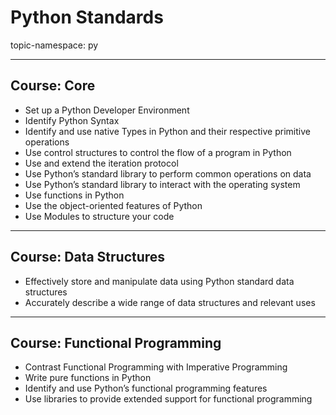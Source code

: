 # Python Standards

topic-namespace: py

---
## Course: Core

- Set up a Python Developer Environment
- Identify Python Syntax
- Identify and use native Types in Python and their respective primitive operations
- Use control structures to control the flow of a program in Python
- Use and extend the iteration protocol
- Use Python’s standard library to perform common operations on data
- Use Python’s standard library to interact with the operating system
- Use functions in Python
- Use the object-oriented features of Python
- Use Modules to structure your code 


---
## Course: Data Structures


- Effectively store and manipulate data using Python standard data structures
- Accurately describe a wide range of data structures and relevant uses


---
## Course: Functional Programming


- Contrast Functional Programming with Imperative Programming
- Write pure functions in Python
- Identify and use Python’s functional programming features
- Use libraries to provide extended support for functional programming

